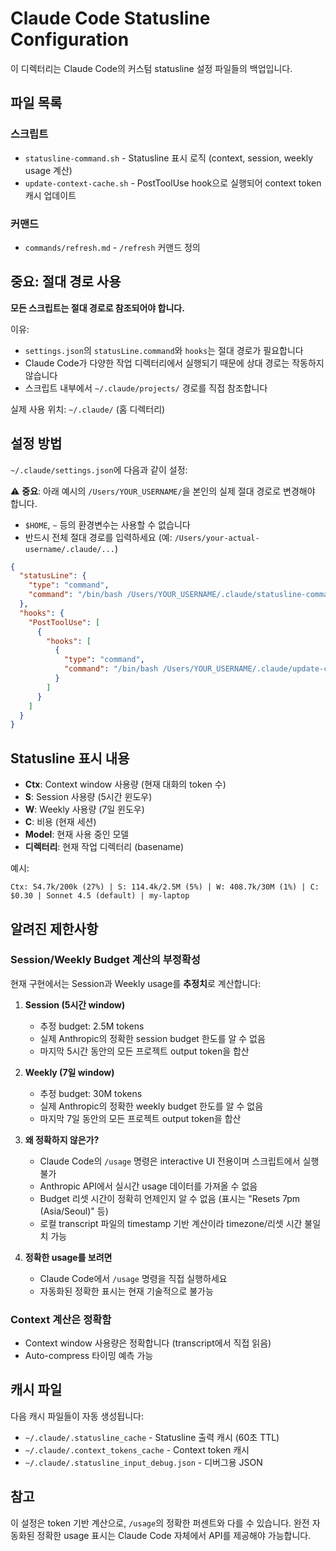 # Claude Code Statusline Configuration

이 디렉터리는 Claude Code의 커스텀 statusline 설정 파일들의 백업입니다.

## 파일 목록

### 스크립트
- `statusline-command.sh` - Statusline 표시 로직 (context, session, weekly usage 계산)
- `update-context-cache.sh` - PostToolUse hook으로 실행되어 context token 캐시 업데이트

### 커맨드
- `commands/refresh.md` - `/refresh` 커맨드 정의

## 중요: 절대 경로 사용

**모든 스크립트는 절대 경로로 참조되어야 합니다.**

이유:
- `settings.json`의 `statusLine.command`와 `hooks`는 절대 경로가 필요합니다
- Claude Code가 다양한 작업 디렉터리에서 실행되기 때문에 상대 경로는 작동하지 않습니다
- 스크립트 내부에서 `~/.claude/projects/` 경로를 직접 참조합니다

실제 사용 위치: `~/.claude/` (홈 디렉터리)

## 설정 방법

`~/.claude/settings.json`에 다음과 같이 설정:

⚠️ **중요**: 아래 예시의 `/Users/YOUR_USERNAME/`을 본인의 실제 절대 경로로 변경해야 합니다.
- `$HOME`, `~` 등의 환경변수는 사용할 수 없습니다
- 반드시 전체 절대 경로를 입력하세요 (예: `/Users/your-actual-username/.claude/...`)

```json
{
  "statusLine": {
    "type": "command",
    "command": "/bin/bash /Users/YOUR_USERNAME/.claude/statusline-command.sh"
  },
  "hooks": {
    "PostToolUse": [
      {
        "hooks": [
          {
            "type": "command",
            "command": "/bin/bash /Users/YOUR_USERNAME/.claude/update-context-cache.sh"
          }
        ]
      }
    ]
  }
}
```

## Statusline 표시 내용

- **Ctx**: Context window 사용량 (현재 대화의 token 수)
- **S**: Session 사용량 (5시간 윈도우)
- **W**: Weekly 사용량 (7일 윈도우)
- **C**: 비용 (현재 세션)
- **Model**: 현재 사용 중인 모델
- **디렉터리**: 현재 작업 디렉터리 (basename)

예시:
```
Ctx: 54.7k/200k (27%) | S: 114.4k/2.5M (5%) | W: 408.7k/30M (1%) | C: $0.30 | Sonnet 4.5 (default) | my-laptop
```

## 알려진 제한사항

### Session/Weekly Budget 계산의 부정확성

현재 구현에서는 Session과 Weekly usage를 **추정치**로 계산합니다:

1. **Session (5시간 window)**
   - 추정 budget: 2.5M tokens
   - 실제 Anthropic의 정확한 session budget 한도를 알 수 없음
   - 마지막 5시간 동안의 모든 프로젝트 output token을 합산

2. **Weekly (7일 window)**
   - 추정 budget: 30M tokens
   - 실제 Anthropic의 정확한 weekly budget 한도를 알 수 없음
   - 마지막 7일 동안의 모든 프로젝트 output token을 합산

3. **왜 정확하지 않은가?**
   - Claude Code의 `/usage` 명령은 interactive UI 전용이며 스크립트에서 실행 불가
   - Anthropic API에서 실시간 usage 데이터를 가져올 수 없음
   - Budget 리셋 시간이 정확히 언제인지 알 수 없음 (표시는 "Resets 7pm (Asia/Seoul)" 등)
   - 로컬 transcript 파일의 timestamp 기반 계산이라 timezone/리셋 시간 불일치 가능

4. **정확한 usage를 보려면**
   - Claude Code에서 `/usage` 명령을 직접 실행하세요
   - 자동화된 정확한 표시는 현재 기술적으로 불가능

### Context 계산은 정확함

- Context window 사용량은 정확합니다 (transcript에서 직접 읽음)
- Auto-compress 타이밍 예측 가능

## 캐시 파일

다음 캐시 파일들이 자동 생성됩니다:
- `~/.claude/.statusline_cache` - Statusline 출력 캐시 (60초 TTL)
- `~/.claude/.context_tokens_cache` - Context token 캐시
- `~/.claude/.statusline_input_debug.json` - 디버그용 JSON

## 참고

이 설정은 token 기반 계산으로, `/usage`의 정확한 퍼센트와 다를 수 있습니다.
완전 자동화된 정확한 usage 표시는 Claude Code 자체에서 API를 제공해야 가능합니다.
